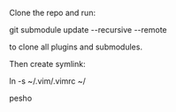 Clone the repo and run:

git submodule update --recursive --remote

to clone all plugins and submodules.

Then create symlink:

ln -s ~/.vim/.vimrc ~/

pesho
